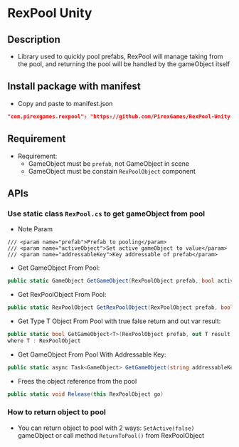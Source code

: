 # RexPool Unity

## Description

- Library used to quickly pool prefabs, RexPool will manage taking from the pool, and returning the pool will be handled by the gameObject itself

## Install package with manifest

- Copy and paste to manifest.json

```json
"com.pirexgames.rexpool": "https://github.com/PirexGames/RexPool-Unity.git#master",
```

## Requirement

- Requirement:
  - GameObject must be `prefab`, not GameObject in scene
  - GameObject must be constain `RexPoolObject` component

## APIs

### Use static class `RexPool.cs` to get gameObject from pool

- Note Param

```
/// <param name="prefab">Prefab to pooling</param>
/// <param name="activeObject">Set active gameObject to value</param>
/// <param name="addressableKey">Key addressable of prefab</param>
```

- Get GameObject From Pool:

```c#
public static GameObject GetGameObject(RexPoolObject prefab, bool activeObject = false)
```

- Get RexPoolObject From Pool:

```c#
public static RexPoolObject GetRexPoolObject(RexPoolObject prefab, bool activeObject = false)
```

- Get Type T Object From Pool with true false return and out var result:

```c#
public static bool GetGameObject<T>(RexPoolObject prefab, out T result, bool activeObject = false)
where T : RexPoolObject
```

- Get GameObject From Pool With Addressable Key:

```c#
public static async Task<GameObject> GetGameObject(string addressableKey, bool activeObject = false)
```

- Frees the object reference from the pool

```c#
public static void Release(this RexPoolObject go)
```

### How to return object to pool

- You can return object to pool with 2 ways: `SetActive(false)` gameObject or call method `ReturnToPool()` from RexPoolObject
